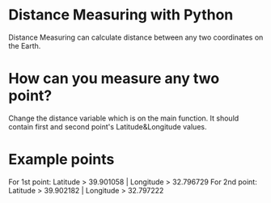 # Distance Measuring with Python
Distance Measuring can calculate distance between any two coordinates on the Earth.

# How can you measure any two point?
Change the distance variable which is on the main function. It should contain first and second point's Latitude&Longitude values.

# Example points
For 1st point: Latitude > 39.901058 | Longitude >  32.796729
For 2nd point: Latitude > 39.902182 | Longitude >  32.797222

